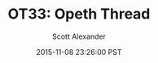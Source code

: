 ---
layout: podcast
title: "OT33: Opeth Thread"
author: Scott Alexander
description: https://slatestarcodex.com/2015/11/08/ot33-opeth-thread/
date: 2015-11-08 23:26:00 PST
length: 74886
duration: 19
guid: ot33-opeth-thread
---